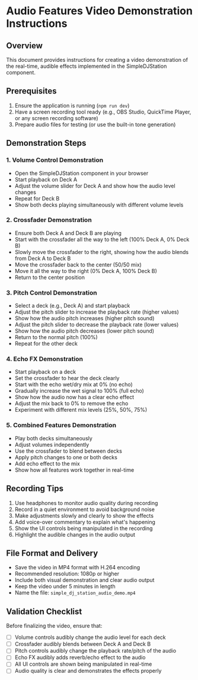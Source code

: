 # Audio Features Video Demonstration Instructions

## Overview
This document provides instructions for creating a video demonstration of the real-time, audible effects implemented in the SimpleDJStation component.

## Prerequisites
1. Ensure the application is running (`npm run dev`)
2. Have a screen recording tool ready (e.g., OBS Studio, QuickTime Player, or any screen recording software)
3. Prepare audio files for testing (or use the built-in tone generation)

## Demonstration Steps

### 1. Volume Control Demonstration
- Open the SimpleDJStation component in your browser
- Start playback on Deck A
- Adjust the volume slider for Deck A and show how the audio level changes
- Repeat for Deck B
- Show both decks playing simultaneously with different volume levels

### 2. Crossfader Demonstration
- Ensure both Deck A and Deck B are playing
- Start with the crossfader all the way to the left (100% Deck A, 0% Deck B)
- Slowly move the crossfader to the right, showing how the audio blends from Deck A to Deck B
- Move the crossfader back to the center (50/50 mix)
- Move it all the way to the right (0% Deck A, 100% Deck B)
- Return to the center position

### 3. Pitch Control Demonstration
- Select a deck (e.g., Deck A) and start playback
- Adjust the pitch slider to increase the playback rate (higher values)
- Show how the audio pitch increases (higher pitch sound)
- Adjust the pitch slider to decrease the playback rate (lower values)
- Show how the audio pitch decreases (lower pitch sound)
- Return to the normal pitch (100%)
- Repeat for the other deck

### 4. Echo FX Demonstration
- Start playback on a deck
- Set the crossfader to hear the deck clearly
- Start with the echo wet/dry mix at 0% (no echo)
- Gradually increase the wet signal to 100% (full echo)
- Show how the audio now has a clear echo effect
- Adjust the mix back to 0% to remove the echo
- Experiment with different mix levels (25%, 50%, 75%)

### 5. Combined Features Demonstration
- Play both decks simultaneously
- Adjust volumes independently
- Use the crossfader to blend between decks
- Apply pitch changes to one or both decks
- Add echo effect to the mix
- Show how all features work together in real-time

## Recording Tips
1. Use headphones to monitor audio quality during recording
2. Record in a quiet environment to avoid background noise
3. Make adjustments slowly and clearly to show the effects
4. Add voice-over commentary to explain what's happening
5. Show the UI controls being manipulated in the recording
6. Highlight the audible changes in the audio output

## File Format and Delivery
- Save the video in MP4 format with H.264 encoding
- Recommended resolution: 1080p or higher
- Include both visual demonstration and clear audio output
- Keep the video under 5 minutes in length
- Name the file: `simple_dj_station_audio_demo.mp4`

## Validation Checklist
Before finalizing the video, ensure that:
- [ ] Volume controls audibly change the audio level for each deck
- [ ] Crossfader audibly blends between Deck A and Deck B
- [ ] Pitch controls audibly change the playback rate/pitch of the audio
- [ ] Echo FX audibly adds reverb/echo effect to the audio
- [ ] All UI controls are shown being manipulated in real-time
- [ ] Audio quality is clear and demonstrates the effects properly
